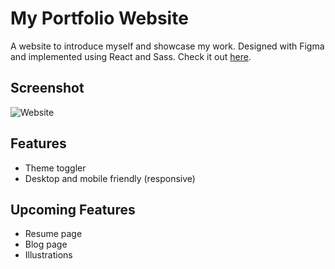 # My Portfolio Website

A website to introduce myself and showcase my work. Designed with Figma and implemented using React and Sass. Check it out <a href="https://www.alexhom.dev/">here</a>.


## Screenshot
![Website](https://user-images.githubusercontent.com/56232476/148674151-4047f392-a90a-4c38-842e-44d42db3b2bb.jpeg)

## Features
- Theme toggler
- Desktop and mobile friendly (responsive)

## Upcoming Features
- Resume page
- Blog page
- Illustrations
